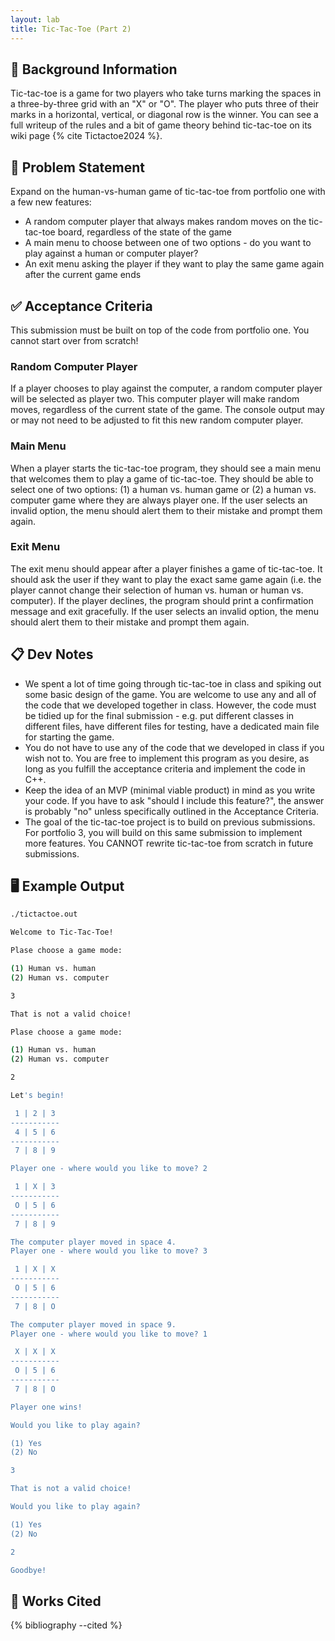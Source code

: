 ```yaml
---
layout: lab
title: Tic-Tac-Toe (Part 2)
---
```


## 🔖 Background Information

Tic-tac-toe is a game for two players who take turns marking the spaces in a three-by-three grid with an "X" or "O". The player who puts three of their marks in a horizontal, vertical, or diagonal row is the winner. You can see a full writeup of the rules and a bit of game theory behind tic-tac-toe on its wiki page {% cite Tictactoe2024 %}.

## 🎯 Problem Statement

Expand on the human-vs-human game of tic-tac-toe from portfolio one with a few new features:

* A random computer player that always makes random moves on the tic-tac-toe board, regardless of the state of the game
* A main menu to choose between one of two options - do you want to play against a human or computer player?
* An exit menu asking the player if they want to play the same game again after the current game ends

## ✅ Acceptance Criteria

This submission must be built on top of the code from portfolio one. You cannot start over from scratch!

### Random Computer Player

If a player chooses to play against the computer, a random computer player will be selected as player two. This computer player will make random moves, regardless of the current state of the game. The console output may or may not need to be adjusted to fit this new random computer player.

### Main Menu

When a player starts the tic-tac-toe program, they should see a main menu that welcomes them to play a game of tic-tac-toe. They should be able to select one of two options: (1) a human vs. human game or (2) a human vs. computer game where they are always player one. If the user selects an invalid option, the menu should alert them to their mistake and prompt them again.

### Exit Menu

The exit menu should appear after a player finishes a game of tic-tac-toe. It should ask the user if they want to play the exact same game again (i.e. the player cannot change their selection of human vs. human or human vs. computer). If the player declines, the program should print a confirmation message and exit gracefully. If the user selects an invalid option, the menu should alert them to their mistake and prompt them again.

## 📋 Dev Notes

* We spent a lot of time going through tic-tac-toe in class and spiking out some basic design of the game. You are welcome to use any and all of the code that we developed together in class. However, the code must be tidied up for the final submission - e.g. put different classes in different files, have different files for testing, have a dedicated main file for starting the game.
* You do not have to use any of the code that we developed in class if you wish not to. You are free to implement this program as you desire, as long as you fulfill the acceptance criteria and implement the code in C++.
* Keep the idea of an MVP (minimal viable product) in mind as you write your code. If you have to ask "should I include this feature?", the answer is probably "no" unless specifically outlined in the Acceptance Criteria.
* The goal of the tic-tac-toe project is to build on previous submissions. For portfolio 3, you will build on this same submission to implement more features. You CANNOT rewrite tic-tac-toe from scratch in future submissions.

## 🖥️ Example Output

```bash
./tictactoe.out

Welcome to Tic-Tac-Toe!

Plase choose a game mode:

(1) Human vs. human
(2) Human vs. computer

3

That is not a valid choice!

Plase choose a game mode:

(1) Human vs. human
(2) Human vs. computer

2

Let's begin!

 1 | 2 | 3
-----------
 4 | 5 | 6
-----------
 7 | 8 | 9

Player one - where would you like to move? 2

 1 | X | 3
-----------
 O | 5 | 6
-----------
 7 | 8 | 9

The computer player moved in space 4.
Player one - where would you like to move? 3

 1 | X | X
-----------
 O | 5 | 6
-----------
 7 | 8 | O

The computer player moved in space 9.
Player one - where would you like to move? 1

 X | X | X
-----------
 O | 5 | 6
-----------
 7 | 8 | O

Player one wins!

Would you like to play again?

(1) Yes
(2) No

3

That is not a valid choice!

Would you like to play again?

(1) Yes
(2) No

2

Goodbye!
```

## 📘 Works Cited

{% bibliography --cited %}
